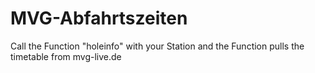 # MVG-Abfahrtszeiten

Call the Function "holeinfo" with your Station and the Function pulls the timetable from mvg-live.de
